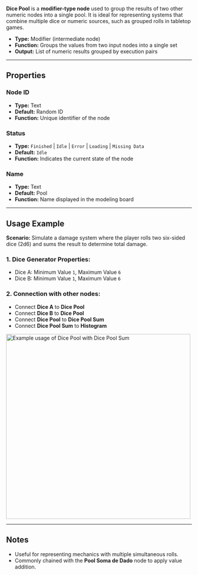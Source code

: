 **Dice Pool** is a **modifier-type node** used to group the results of two other numeric nodes into a single pool. It is ideal for representing systems that combine multiple dice or numeric sources, such as grouped rolls in tabletop games.

- **Type:** Modifier (intermediate node)
- **Function:** Groups the values from two input nodes into a single set
- **Output:** List of numeric results grouped by execution pairs

---

## **Properties**

### **Node ID**

- **Type:** Text
- **Default:** Random ID
- **Function:** Unique identifier of the node

### **Status**

- **Type:** `Finished` | `Idle` | `Error` | `Loading` | `Missing Data`
- **Default:** `Idle`
- **Function:** Indicates the current state of the node

### **Name**

- **Type:** Text
- **Default:** Pool
- **Function:** Name displayed in the modeling board

---

## **Usage Example**

**Scenario:** Simulate a damage system where the player rolls two six-sided dice (2d6) and sums the result to determine total damage.

### **1. Dice Generator Properties:**

- Dice A: Minimum Value `1`, Maximum Value `6`
- Dice B: Minimum Value `1`, Maximum Value `6`

### **2. Connection with other nodes:**

- Connect **Dice A** to **Dice Pool**
- Connect **Dice B** to **Dice Pool**
- Connect **Dice Pool** to **Dice Pool Sum**
- Connect **Dice Pool Sum** to **Histogram**

<img src="/images/dice-pool.png" width="500px" alt="Example usage of Dice Pool with Dice Pool Sum"/>

---

## **Notes**

- Useful for representing mechanics with multiple simultaneous rolls.
- Commonly chained with the **Pool Soma de Dado** node to apply value addition.
